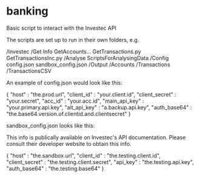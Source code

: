# banking
Basic script to interact with the Investec API

The scripts are set up to run in their own folders, e.g.

/Investec
    /Get Info
        GetAccounts...
        GetTransactions.py
        GetTransactionsInc.py
    /Analyse
        ScriptsForAnalysingData
    /Config
        config.json
        sandbox_config.json
    /Output
        /Accounts
        /Transactions
        /TransactionsCSV

An example of config.json would look like this:

{
    "host" : "the.prod.url",
    "client_id" : "your.client.id",
    "client_secret" : "your.secret",
    "acc_id" : "your.acc.id",
    "main_api_key" : "your.primary.api.key",
    "alt_api_key" : "a.backup.api.key",
    "auth_base64" : "the.base64.version.of.clientid.and.clientsecret"
}

sandbox_config.json looks like this:

This info is publically available on Investec's API documentation. Please consult their developer website to obtain this info.

{
    "host" : "the.sandbox.url",
    "client_id" : "the.testing.client.id",
    "client_secret" : "the.testing.client.secret",
    "api_key" : "the.testing.api.key",
    "auth_base64" : "the.testing.base64"
}

